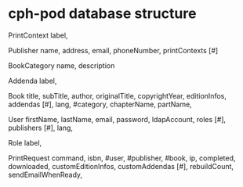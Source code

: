 # cph-pod database structure

PrintContext
  label,

Publisher
  name,
  address,
  email,
  phoneNumber,
  printContexts [#]

BookCategory
  name,
  description

Addenda
  label,

Book
  title,
  subTitle,
  author,
  originalTitle,
  copyrightYear,
  editionInfos,
  addendas [#],
  lang,
  #category,
  chapterName,
  partName,

User
  firstName,
  lastName,
  email,
  password,
  ldapAccount,
  roles [#],
  publishers [#],
  lang,

Role
  label,

PrintRequest
  command,
  isbn,
  #user,
  #publisher,
  #book,
  ip,
  completed,
  downloaded,
  customEditionInfos,
  customAddendas [#],
  rebuildCount,
  sendEmailWhenReady,
